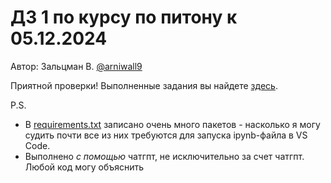 # ДЗ 1 по курсу по питону к 05.12.2024

Автор: Зальцман В. [@arniwall9](https://t.me/arniwall9)

Приятной проверки! 
Выполненные задания вы найдете [здесь](Зальцман_HW1.ipynb).


P.S.
- В [requirements.txt](requirements.txt) записано очень много пакетов - насколько я могу судить почти все из них требуются для запуска ipynb-файла в VS Code.
- Выполнено _с помощью_ чатгпт, не исключительно за счет чатгпт. Любой код могу объяснить